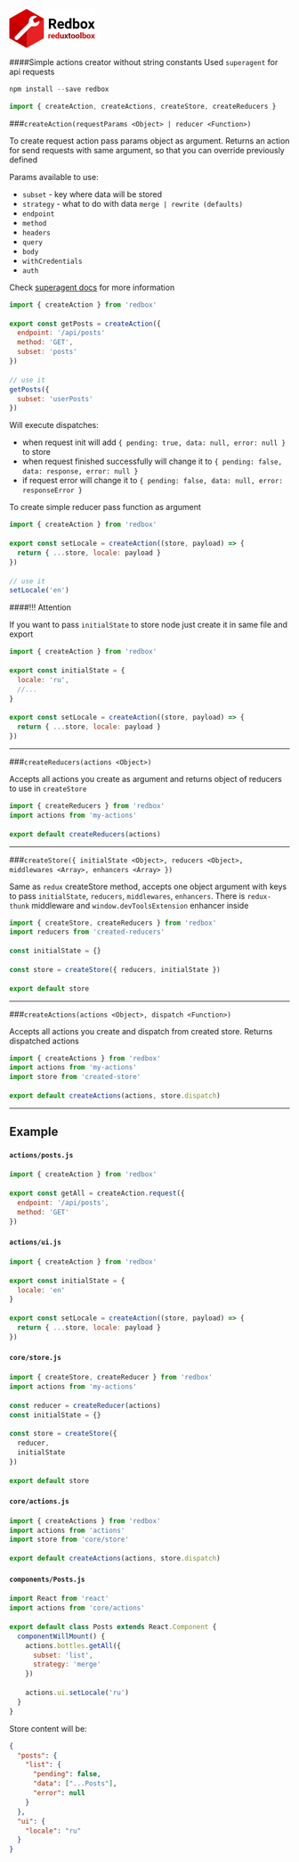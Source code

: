 <p>
  <img src="./images/redbox-small-logo.png" height="70" />
</p>

####Simple actions creator without string constants
Used `superagent` for api requests

```javascript
npm install --save redbox
```

```javascript
import { createAction, createActions, createStore, createReducers }
```

###`createAction(requestParams <Object> | reducer <Function>)`

To create request action pass params object as argument.
Returns an action for send requests with same argument, so that
you can override previously defined

Params available to use:

- `subset` - key where data will be stored
- `strategy` - what to do with data `merge | rewrite (defaults)`
- `endpoint`
- `method`
- `headers`
- `query`
- `body`
- `withCredentials`
- `auth`

Check [superagent docs](http://visionmedia.github.io/superagent/) for more information


```javascript
import { createAction } from 'redbox'

export const getPosts = createAction({
  endpoint: '/api/posts'
  method: 'GET',
  subset: 'posts'
})

// use it
getPosts({
  subset: 'userPosts'
})
```

Will execute dispatches:

- when request init will add `{ pending: true, data: null, error: null }` to store
- when request finished successfully will change it to `{ pending: false, data: response, error: null }`
- if request error will change it to `{ pending: false, data: null, error: responseError }`


To create simple reducer pass function as argument

```javascript
import { createAction } from 'redbox'

export const setLocale = createAction((store, payload) => {
  return { ...store, locale: payload }
})

// use it
setLocale('en')
```

####!!! Attention

If you want to pass `initialState` to store node just create it in same file
and export


```javascript
import { createAction } from 'redbox'

export const initialState = {
  locale: 'ru',
  //...
}

export const setLocale = createAction((store, payload) => {
  return { ...store, locale: payload }
})
```

---


###`createReducers(actions <Object>)`

Accepts all actions you create as argument and returns object of reducers
to use in `createStore`

```javascript
import { createReducers } from 'redbox'
import actions from 'my-actions'

export default createReducers(actions)
```

---


###`createStore({ initialState <Object>, reducers <Object>, middlewares <Array>, enhancers <Array> })`

Same as `redux` createStore method, accepts one object argument with keys
to pass `initialState`, `reducers`, `middlewares`, `enhancers`.
There is `redux-thunk` middleware and `window.devToolsExtension` enhancer inside

```javascript
import { createStore, createReducers } from 'redbox'
import reducers from 'created-reducers'

const initialState = {}

const store = createStore({ reducers, initialState })

export default store
```

---


###`createActions(actions <Object>, dispatch <Function>)`

Accepts all actions you create and dispatch from created store. Returns dispatched actions

```javascript
import { createActions } from 'redbox'
import actions from 'my-actions'
import store from 'created-store'

export default createActions(actions, store.dispatch)
```

---


## Example

#### `actions/posts.js`
```javascript
import { createAction } from 'redbox'

export const getAll = createAction.request({
  endpoint: '/api/posts',
  method: 'GET'
})
```

#### `actions/ui.js`
```javascript
import { createAction } from 'redbox'

export const initialState = {
  locale: 'en'
}

export const setLocale = createAction((store, payload) => {
  return { ...store, locale: payload }
})
```

#### `core/store.js`

```javascript
import { createStore, createReducer } from 'redbox'
import actions from 'my-actions'

const reducer = createReducer(actions)
const initialState = {}

const store = createStore({
  reducer,
  initialState
})

export default store
```

#### `core/actions.js`

```javascript
import { createActions } from 'redbox'
import actions from 'actions'
import store from 'core/store'

export default createActions(actions, store.dispatch)
```

#### `components/Posts.js`

```javascript
import React from 'react'
import actions from 'core/actions'

export default class Posts extends React.Component {
  componentWillMount() {
    actions.bottles.getAll({
      subset: 'list',
      strategy: 'merge'
    })

    actions.ui.setLocale('ru')
  }
}
```

Store content will be:

```json
{
  "posts": {
    "list": {
      "pending": false,
      "data": ["...Posts"],
      "error": null
    }
  },
  "ui": {
    "locale": "ru"
  }
}
```
